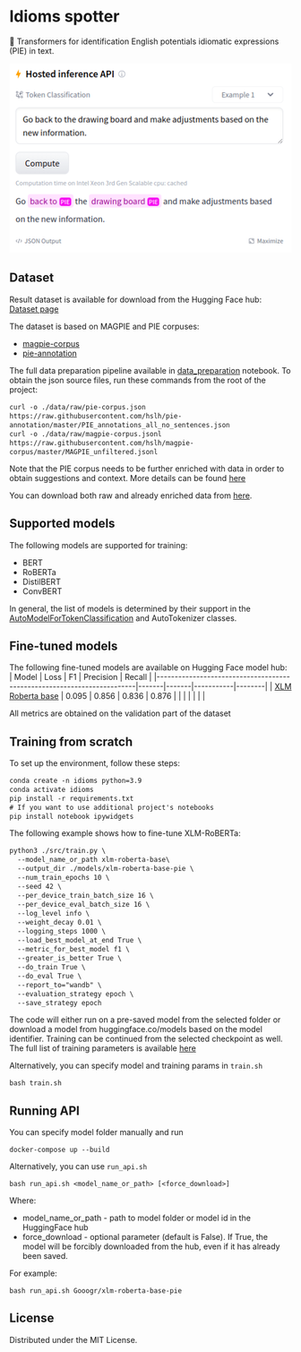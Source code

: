 # Idioms spotter
🤗 Transformers for identification English potentials idiomatic expressions (PIE) in text.

![Alt text](/references/api_example.png?raw=true)

## Dataset
Result dataset is available for download from the Hugging Face hub: <br>
[Dataset page](https://huggingface.co/datasets/Gooogr/pie_idioms)

The dataset is based on MAGPIE and PIE corpuses:
* [magpie-corpus](https://github.com/hslh/magpie-corpus) 
* [pie-annotation](https://github.com/hslh/pie-annotation) 

The full data preparation pipeline available in [data_preparation](https://github.com/Gooogr/Idioms_spotter/blob/main/notebooks/data_preparation.ipynb) notebook. To obtain the json source files, run these commands from the root of the project:
```
curl -o ./data/raw/pie-corpus.json https://raw.githubusercontent.com/hslh/pie-annotation/master/PIE_annotations_all_no_sentences.json
curl -o ./data/raw/magpie-corpus.jsonl https://raw.githubusercontent.com/hslh/magpie-corpus/master/MAGPIE_unfiltered.jsonl
```
Note that the PIE corpus needs to be further enriched with data in order to obtain suggestions and context. More details can be found [here](https://github.com/hslh/pie-annotation#contents--usage)

You can download both raw and already enriched data from [here](https://drive.google.com/file/d/1Hvlqp3VU9DeiZeocJNzG4GaxGduOyFAG/view?usp=sharing).

## Supported models
The following models are supported for training: <br>
* BERT
* RoBERTa
* DistilBERT
* ConvBERT

In general, the list of models is determined by their support in the [AutoModelForTokenClassification](https://huggingface.co/docs/transformers/model_doc/auto#transformers.AutoModelForTokenClassification) and AutoTokenizer classes.

## Fine-tuned models
The following fine-tuned models are available on Hugging Face model hub:
| Model                                                                  | Loss  | F1    | Precision | Recall |
|------------------------------------------------------------------------|-------|-------|-----------|--------|
| [XLM Roberta base](https://huggingface.co/Gooogr/xlm-roberta-base-pie) | 0.095 | 0.856 | 0.836     | 0.876  |
|                                                                        |       |       |           |        |

All metrics are obtained on the validation part of the dataset

## Training from scratch

To set up the environment, follow these steps:
```
conda create -n idioms python=3.9
conda activate idioms
pip install -r requirements.txt
# If you want to use additional project's notebooks
pip install notebook ipywidgets
```

The following example shows how to fine-tune XLM-RoBERTa:
```
python3 ./src/train.py \
  --model_name_or_path xlm-roberta-base\
  --output_dir ./models/xlm-roberta-base-pie \
  --num_train_epochs 10 \
  --seed 42 \
  --per_device_train_batch_size 16 \
  --per_device_eval_batch_size 16 \
  --log_level info \
  --weight_decay 0.01 \
  --logging_steps 1000 \
  --load_best_model_at_end True \
  --metric_for_best_model f1 \
  --greater_is_better True \
  --do_train True \
  --do_eval True \
  --report_to="wandb" \
  --evaluation_strategy epoch \
  --save_strategy epoch 
```
The code will either run on a pre-saved model from the selected folder or download a model from huggingface.co/models based on the model identifier. Training can be continued from the selected checkpoint as well. The full list of training parameters is available [here](https://github.com/huggingface/transformers/blob/main/src/transformers/training_args.py#L135)

Alternatively, you can specify model and training params in `train.sh`
```
bash train.sh
```

## Running API
You can specify model folder manually and run
```
docker-compose up --build
```

Alternatively, you can use `run_api.sh` <br>
```
bash run_api.sh <model_name_or_path> [<force_download>]
```
Where:
* model_name_or_path - path to model folder or model id in the HuggingFace hub
* force_download - optional parameter (default is False). If True, the model will be forcibly downloaded from the hub, even if it has already been saved.

For example:
```
bash run_api.sh Gooogr/xlm-roberta-base-pie 
```


## License
Distributed under the MIT License.
